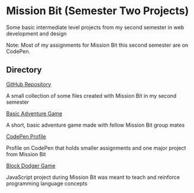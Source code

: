# Mission Bit (Semester Two Projects)

Some basic intermediate level projects from my second semester in web development and design

Note: Most of my assignments for Mission Bit this second semester are on CodePen.

## Directory

[GitHub Repository](https://github.com/marylynntom/missionBit2/tree/master/)

A small collection of some files created with Mission Bit in my second semester

[Basic Adventure Game](https://marylynntom.github.io/missionbit2/adventuresOfHotChocolate.html)

A short, basic adventure game made with fellow Mission Bit group mates

[CodePen Profile](https://codepen.io/Mellie28/)

Profile on CodePen that holds smaller assignments and one major project from Mission Bit

[Block Dodger Game](https://codepen.io/Mellie28/pen/aLEXpr)

JavaScript project during Mission Bit was meant to teach and reinforce programming language concepts
